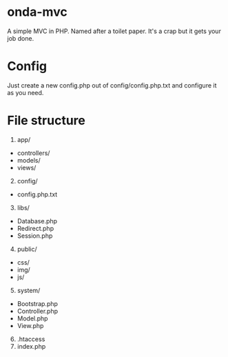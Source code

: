 onda-mvc
========

A simple MVC in PHP. Named after a toilet paper. It's a crap but it gets your job done.

# Config
Just create a new config.php out of config/config.php.txt and configure it as you need.

# File structure


1. app/
 - controllers/
 - models/
 - views/
2. config/
 - config.php.txt
3. libs/
 - Database.php
 - Redirect.php
 - Session.php
4. public/
 - css/
 - img/
 - js/
5. system/
 - Bootstrap.php
 - Controller.php
 - Model.php
 - View.php
6. .htaccess
7. index.php
